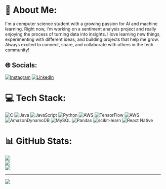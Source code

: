 # 💫 About Me:
I'm a computer science student with a growing passion for AI and machine learning. Right now, I'm working on a sentiment analysis project and really enjoying the process of turning data into insights. I love learning new things, experimenting with different ideas, and building projects that help me grow. Always excited to connect, share, and collaborate with others in the tech community!


## 🌐 Socials:
[![Instagram](https://img.shields.io/badge/Instagram-%23E4405F.svg?logo=Instagram&logoColor=white)](https://instagram.com/samay22._) [![LinkedIn](https://img.shields.io/badge/LinkedIn-%230077B5.svg?logo=linkedin&logoColor=white)](https://linkedin.com/in/samaymadhusudan22) 

# 💻 Tech Stack:
![C](https://img.shields.io/badge/c-%2300599C.svg?style=for-the-badge&logo=c&logoColor=white) ![Java](https://img.shields.io/badge/java-%23ED8B00.svg?style=for-the-badge&logo=openjdk&logoColor=white) ![JavaScript](https://img.shields.io/badge/javascript-%23323330.svg?style=for-the-badge&logo=javascript&logoColor=%23F7DF1E) ![Python](https://img.shields.io/badge/python-3670A0?style=for-the-badge&logo=python&logoColor=ffdd54) ![AWS](https://img.shields.io/badge/AWS-%23FF9900.svg?style=for-the-badge&logo=amazon-aws&logoColor=white) ![TensorFlow](https://img.shields.io/badge/TensorFlow-%23FF6F00.svg?style=for-the-badge&logo=TensorFlow&logoColor=white) ![AWS](https://img.shields.io/badge/AWS-%23FF9900.svg?style=for-the-badge&logo=amazon-aws&logoColor=white) ![AmazonDynamoDB](https://img.shields.io/badge/Amazon%20DynamoDB-4053D6?style=for-the-badge&logo=Amazon%20DynamoDB&logoColor=white) ![MySQL](https://img.shields.io/badge/mysql-4479A1.svg?style=for-the-badge&logo=mysql&logoColor=white) ![Pandas](https://img.shields.io/badge/pandas-%23150458.svg?style=for-the-badge&logo=pandas&logoColor=white) ![scikit-learn](https://img.shields.io/badge/scikit--learn-%23F7931E.svg?style=for-the-badge&logo=scikit-learn&logoColor=white) ![React Native](https://img.shields.io/badge/react_native-%2320232a.svg?style=for-the-badge&logo=react&logoColor=%2361DAFB)
# 📊 GitHub Stats:
![](https://github-readme-stats.vercel.app/api?username=samay2208&theme=radical&hide_border=false&include_all_commits=false&count_private=false)<br/>
![](https://nirzak-streak-stats.vercel.app/?user=samay2208&theme=radical&hide_border=false)<br/>
![](https://github-readme-stats.vercel.app/api/top-langs/?username=samay2208&theme=radical&hide_border=false&include_all_commits=false&count_private=false&layout=compact)

---
[![](https://visitcount.itsvg.in/api?id=samay2208&icon=0&color=0)](https://visitcount.itsvg.in)

<!-- Proudly created with GPRM ( https://gprm.itsvg.in ) -->
